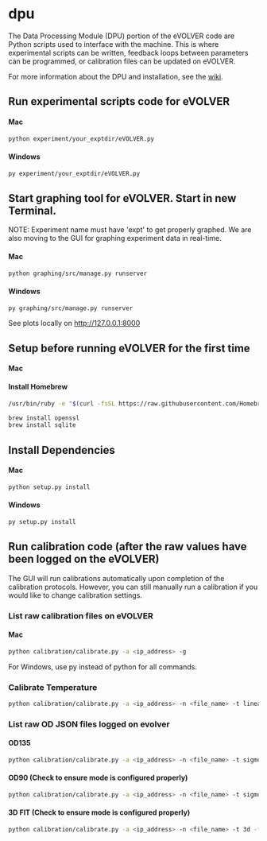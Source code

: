 dpu
===
The Data Processing Module (DPU) portion of the eVOLVER code are Python scripts used to interface with the machine. This is where experimental scripts can be written, feedback loops between parameters can be programmed, or calibration files can be updated on eVOLVER.

For more information about the DPU and installation, see the [wiki](https://khalil-lab.gitbook.io/evolver/getting-started/software-installation/dpu-installation).

## Run experimental scripts code for eVOLVER

#### Mac
```sh
python experiment/your_exptdir/eVOLVER.py
```

#### Windows
```sh
py experiment/your_exptdir/eVOLVER.py
```


## Start graphing tool for eVOLVER. Start in new Terminal.

NOTE: Experiment name must have 'expt' to get properly graphed. We are also moving to the GUI for graphing experiment data in real-time.

#### Mac
```sh
python graphing/src/manage.py runserver
```
#### Windows
```sh
py graphing/src/manage.py runserver
```


See plots locally on http://127.0.0.1:8000




## Setup before running eVOLVER for the first time

#### Mac

#### Install Homebrew

```sh
/usr/bin/ruby -e "$(curl -fsSL https://raw.githubusercontent.com/Homebrew/install/master/install)"
```

```sh
brew install openssl
brew install sqlite
```

## Install Dependencies

#### Mac
```sh
python setup.py install
```

#### Windows
```sh
py setup.py install
```

## Run calibration code (after the raw values have been logged on the eVOLVER)
The GUI will run calibrations automatically upon completion of the calibration protocols. However, you can still manually run a calibration if you would like to change calibration settings.

### List raw calibration files on eVOLVER 

#### Mac
```sh
python calibration/calibrate.py -a <ip_address> -g
```

For Windows, use py instead of python for all commands.

### Calibrate Temperature

```sh
python calibration/calibrate.py -a <ip_address> -n <file_name> -t linear -f <name_after_fit> -p temp
```

### List raw OD JSON files logged on evolver 

#### OD135
```sh
python calibration/calibrate.py -a <ip_address> -n <file_name> -t sigmoid -f <name_after_fit> -p od_135
```

#### OD90 (Check to ensure mode is configured properly)
```sh
python calibration/calibrate.py -a <ip_address> -n <file_name> -t sigmoid -f <name_after_fit> -p od_90
```

#### 3D FIT (Check to ensure mode is configured properly)
```sh
python calibration/calibrate.py -a <ip_address> -n <file_name> -t 3d -f <name_after_fit> -p od_90,od_135
```


